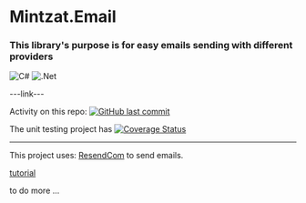 # Mintzat.Email

### This library's purpose is for easy emails sending with different providers

![C#](https://img.shields.io/badge/c%23-%23239120.svg?style=for-the-badge&logo=c-sharp&logoColor=white)
![.Net](https://img.shields.io/badge/.NET-5C2D91?style=for-the-badge&logo=.net&logoColor=white)

---link---

Activity on this repo: [![GitHub last commit](https://img.shields.io/github/last-commit/minkostaev/Mintzat.Email?color=blue)](https://github.com/minkostaev/Mintzat.Email/commits/)

The unit testing project has [![Coverage Status](https://coveralls.io/repos/github/minkostaev/Mintzat.Email/badge.svg?branch=main)](https://coveralls.io/github/minkostaev/Mintzat.Email?branch=main)

* * *

This project uses: [ResendCom](https://resend.com/) to send emails.

[tutorial](/scripts/Resend.md)

to do more ...

